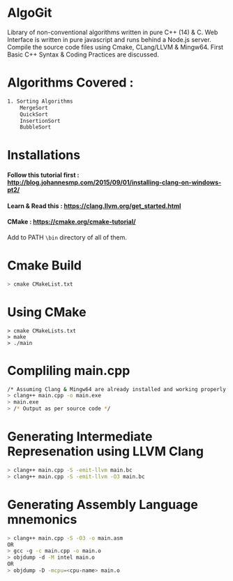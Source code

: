 # AlgoGit
Library of non-conventional algorithms written in pure C++ (14) & C.
Web Interface is written in pure javascript and runs behind a Node.js server. 
Compile the source code files using Cmake, CLang/LLVM & Mingw64.
First Basic C++ Syntax & Coding Practices are discussed. 

# Algorithms Covered : 
```bash
1. Sorting Algorithms
    MergeSort
    QuickSort
    InsertionSort
    BubbleSort
```    


# Installations
#### Follow this tutorial first : http://blog.johannesmp.com/2015/09/01/installing-clang-on-windows-pt2/
#### Learn & Read this : https://clang.llvm.org/get_started.html 
#### CMake : https://cmake.org/cmake-tutorial/

Add to PATH ```\bin``` directory of all of them.

# Cmake Build
```bash
> cmake CMakeList.txt 
```
# Using CMake
```
> cmake CMakeLists.txt
> make
> ./main 
```
# Compliling main.cpp
```bash
/* Assuming Clang & Mingw64 are already installed and working properly */ 
> clang++ main.cpp -o main.exe
> main.exe
> /* Output as per source code */
```

# Generating Intermediate Represenation using LLVM Clang
```bash 
> clang++ main.cpp -S -emit-llvm main.bc
> clang++ main.cpp -S -emit-llvm -O3 main.bc
```

# Generating Assembly Language mnemonics
```bash
> clang++ main.cpp -S -O3 -o main.asm
OR
> gcc -g -c main.cpp -o main.o
> objdump -d -M intel main.o
OR
> objdump -D -mcpu=<cpu-name> main.o
```


